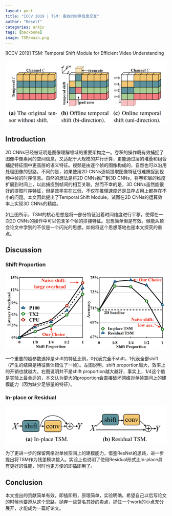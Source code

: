 ```yaml
---
layout: post
title: "ICCV 2019 | TSM: 高效的时序信息交互"
author: "Reself"
categories: arXiv
tags: [backbone]
image: TSM/main.png
---
```




[ICCV 2019] TSM: Temporal Shift Module for Efficient Video Understanding

![](../assets/img/TSM/main.png)

## Introduction

2D CNNs已经被证明是图像理解领域的重要架构之一。卷积的操作既有效捕捉了图像中像素间的空间信息，又适配于大规模的并行计算，更能通过层的堆叠和组合捕捉特征图中更高层的语义特征。视频是由逐个帧的图像构成的，自然也可以沿用处理图像的思路。不同的是，如果使用2D CNNs逐帧提取图像特征很难捕捉到视频中帧的时序信息。自然的想法是将2D CNNs推广到3D CNNs，将卷积层的维度扩展到时间上，以此捕捉到帧间的相互关联。然而不幸的是，3D CNNs虽然能很好的提取时序特征，但是效率实在过低，不仅在推理速度还是显存占用上都存在不小的问题。本文因此提出了Temporal Shift Module，试图在2D CNNs的运算效率上实现3D CNNs的精度。

如上图所示，TSM的核心思想是将一部分特征沿着时间维度进行平移，使得在一次2D CNNs的操作中可以包含多个帧的拼接特征。思想简单但是有效。但能从顶会论文中学到的不仅是一个闪光的思想。如何将这个思想落地也是本文探究的重点。

## Discussion

### Shift Proportion

![](../assets/img/TSM/shift.png)

一个重要的超参数选择是shift的特征比例，0代表完全不shift，1代表全部shift（产生的结果是特征集体错位了一帧）。左图说明，shift proportion越大，效率上的开销也就越大。右图说明并不是shift proportion越大越好，事实上，1/4这个值是实验上最合适的，本文认为更大的proportion会直接破坏网络对单帧空间上的建模能力（因为缺少足够量的特征）。

### In-place or Residual

![](../assets/img/TSM/res.png)

为了更进一步的保留网络对单帧空间上的建模能力，借鉴ResNet的思路，进一步提出将TSM作为残差模块接入。实验上也说明了使用Residual形式比In-place具有更好的性能，同时也更方便的即插即用了。

## Conclusion

本文提出的贡献简单有效，即插即用，原理简单，实验明确。希望自己以后写论文的时候也要遵从这个思路，抛弃一些莫名其妙的卖点，抓住一个work的小点充分展开，才能成为一篇好论文。